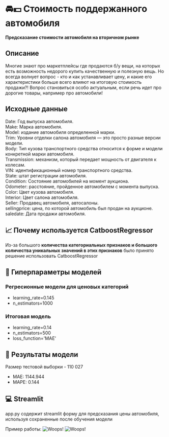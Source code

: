 # 🚘💵 Стоимость поддержанного автомобиля

**Предсказание стоимости автомобиля на вторичном рынке**

## Описание
Многие знают про маркетплейсы где продаются б/у вещи, на которых есть возможность недорого купить качественную и полезную вещь. Но всегда волнует вопрос - кто и как устанавливает цену, и какие его характеристики больше всего влияют на итоговую стоимость продажи?! Вопрос становиться особо актуальным, если речь идет про дорогие товары, например про автомобили!

## Исходные данные
Date: Год выпуска автомобиля.<br/>
Make: Марка автомобиля.<br/>
Model: издание автомобиля определенной марки.<br/>
Trim: Уровни отделки салона автомобиля — это просто разные версии модели.<br/>
Body: Тип кузова транспортного средства относится к форме и модели конкретной марки автомобиля.<br/>
Transmission: механизм, который передает мощность от двигателя к колесам.<br/>
VIN: идентификационный номер транспортного средства.<br/>
State: штат регистрации автомобиля.<br/>
Condition: Состояние автомобилей на момент аукциона.<br/>
Odometer: расстояние, пройденное автомобилем с момента выпуска.<br/>
Color: Цвет кузова автомобиля.<br/>
Interior: Цвет салона автомобиля.<br/>
Seller: Продавец автомобиля, автосалоны.<br/>
sellingprice: цена, по которой автомобиль был продан на аукционе.<br/>
saledate: Дата продажи автомобиля.<br/>

## 📈 Почему используется CatboostRegressor
Из-за большого **количества категориальных признаков и большого количества уникальных значений в этих признаков** было принято решение использовать CatboostRegressor

## 🤖 Гиперпараметры моделей

### Регресионные модели для ценовых категорий
<ul>
<li>learning_rate=0.145<br/>
<li>n_estimators=1000<br/>
</ul>

### Итоговая модель
<ul>
<li>learning_rate=0.14<br/>
<li>n_estimators=500<br/>
<li>loss_function='MAE'<br/>
</ul>


## 🎯 Результаты модели

Размер тестовой выборки - 110 027
<ul>
<li>MAE:  1144.944
<li>MAPE: 0.144
</ul>

## 💻 Streamlit
app.py содержит streamlit форму для предсказания цены автомобиля, используя сохраненные после обучения модели

Пример работы:
![Woops!](https://i.imgur.com/aK53am0.png)
![Woops!](https://i.imgur.com/uKfFSWC.png)